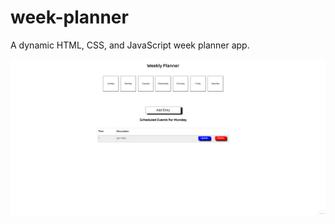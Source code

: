 # week-planner

A dynamic HTML, CSS, and JavaScript week planner app.

![weekly-planner-demo](imgs/weekly-planner-demo.gif)
